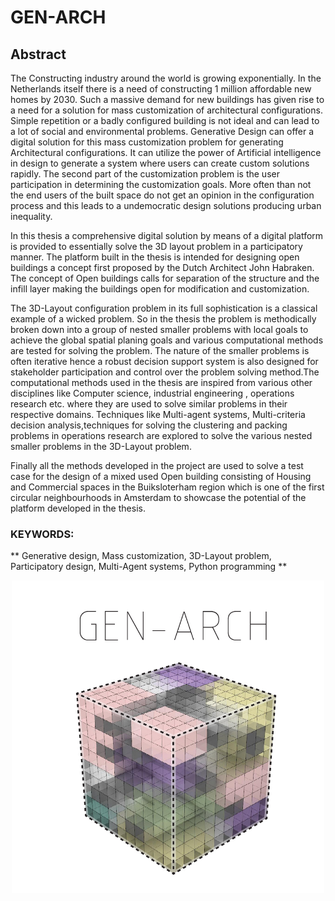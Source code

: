 # GEN-ARCH
## Abstract

The Constructing industry around the world is growing exponentially. In the Netherlands itself there is a need of constructing 1 million affordable new homes by 2030. Such a massive demand for new buildings has given rise to a need for a solution for mass customization of architectural configurations. Simple repetition or a badly configured building is not ideal and can lead to a lot of social and environmental problems. Generative Design can offer a digital solution for this mass customization problem for generating Architectural configurations. It can utilize the power of Artificial intelligence in design to generate a system where users can create custom solutions rapidly. The second part of the customization problem is the user participation in determining the customization goals. More often than not the end users of the built space do not get an opinion in the configuration process and this leads to a undemocratic design solutions producing urban inequality. 

In this thesis a comprehensive digital solution by means of a digital platform is provided to essentially solve the 3D layout problem in a participatory manner. The platform built in the thesis is intended for designing open buildings a concept first proposed by the Dutch Architect John Habraken. The concept of Open buildings calls for separation of the structure and the infill layer making the buildings open for modification and customization.

The 3D-Layout configuration problem in its full sophistication is a classical example of a wicked problem. So in the thesis the problem is methodically broken down into a group of nested smaller problems with local goals to achieve the global spatial planing goals and various computational methods are tested for solving the problem.
The nature of the smaller problems is often iterative hence a robust decision support system is also designed for stakeholder participation and control over the problem solving method.The computational methods used in the thesis are inspired from various other disciplines like Computer science, industrial engineering , operations research etc. where they are used to solve similar problems in their respective domains. Techniques like Multi-agent systems, Multi-criteria decision analysis,techniques for solving the clustering and packing problems in operations research are explored to solve the various nested smaller problems in the 3D-Layout problem. 

Finally all the methods developed in the project are used to solve a test case for the design of a mixed used Open building consisting of Housing and Commercial spaces in the Buiksloterham region which is one of the first circular neighbourhoods in Amsterdam to showcase the potential of the platform developed in the thesis. 

### KEYWORDS:
** Generative design, Mass customization, 3D-Layout problem, Participatory design, Multi-Agent systems, Python programming **

<p align="center">
  <img width="500" height="500" src="https://github.com/adityasoman/GEN-ARCH/blob/main/Logo_Transparant-02.jpg">
</p>
